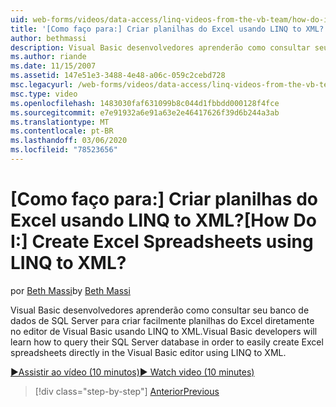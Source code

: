 ```yaml
---
uid: web-forms/videos/data-access/linq-videos-from-the-vb-team/how-do-i-create-excel-spreadsheets-using-linq-to-xml
title: '[Como faço para:] Criar planilhas do Excel usando LINQ to XML? | Microsoft Docs'
author: bethmassi
description: Visual Basic desenvolvedores aprenderão como consultar seu banco de dados de SQL Server para criar facilmente planilhas do Excel diretamente no editor de Visual Basic...
ms.author: riande
ms.date: 11/15/2007
ms.assetid: 147e51e3-3488-4e48-a06c-059c2cebd728
msc.legacyurl: /web-forms/videos/data-access/linq-videos-from-the-vb-team/how-do-i-create-excel-spreadsheets-using-linq-to-xml
msc.type: video
ms.openlocfilehash: 1483030faf631099b8c044d1fbbdd000128f4fce
ms.sourcegitcommit: e7e91932a6e91a63e2e46417626f39d6b244a3ab
ms.translationtype: MT
ms.contentlocale: pt-BR
ms.lasthandoff: 03/06/2020
ms.locfileid: "78523656"
---
```

# <a name="how-do-i-create-excel-spreadsheets-using-linq-to-xml"></a><span data-ttu-id="5f254-104">[Como faço para:] Criar planilhas do Excel usando LINQ to XML?</span><span class="sxs-lookup"><span data-stu-id="5f254-104">[How Do I:] Create Excel Spreadsheets using LINQ to XML?</span></span>

<span data-ttu-id="5f254-105">por [Beth Massi](https://github.com/bethmassi)</span><span class="sxs-lookup"><span data-stu-id="5f254-105">by [Beth Massi](https://github.com/bethmassi)</span></span>

<span data-ttu-id="5f254-106">Visual Basic desenvolvedores aprenderão como consultar seu banco de dados de SQL Server para criar facilmente planilhas do Excel diretamente no editor de Visual Basic usando LINQ to XML.</span><span class="sxs-lookup"><span data-stu-id="5f254-106">Visual Basic developers will learn how to query their SQL Server database in order to easily create Excel spreadsheets directly in the Visual Basic editor using LINQ to XML.</span></span>

[<span data-ttu-id="5f254-107">&#9654;Assistir ao vídeo (10 minutos)</span><span class="sxs-lookup"><span data-stu-id="5f254-107">&#9654; Watch video (10 minutes)</span></span>](https://channel9.msdn.com/Blogs/ASP-NET-Site-Videos/how-do-i-create-excel-spreadsheets-using-linq-to-xml)

> [!div class="step-by-step"]
> [<span data-ttu-id="5f254-108">Anterior</span><span class="sxs-lookup"><span data-stu-id="5f254-108">Previous</span></span>](how-do-i-create-xml-documents-from-sql-data.md)

